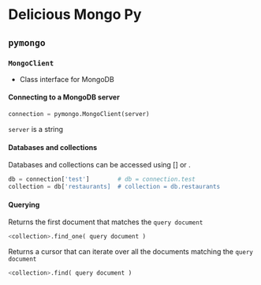 # Delicious Mongo Py

## `pymongo`

### `MongoClient`
- Class interface for MongoDB

#### Connecting to a MongoDB server

```python
connection = pymongo.MongoClient(server)
```

`server` is a string

#### Databases and collections

Databases and collections can be accessed using [] or .

```python
db = connection['test']        # db = connection.test
collection = db['restaurants]  # collection = db.restaurants
```

#### Querying

Returns the first document that matches the `query document`
```python
<collection>.find_one( query document )
```

Returns a cursor that can iterate over all the documents matching the `query document`
```python
<collection>.find( query document )
```
